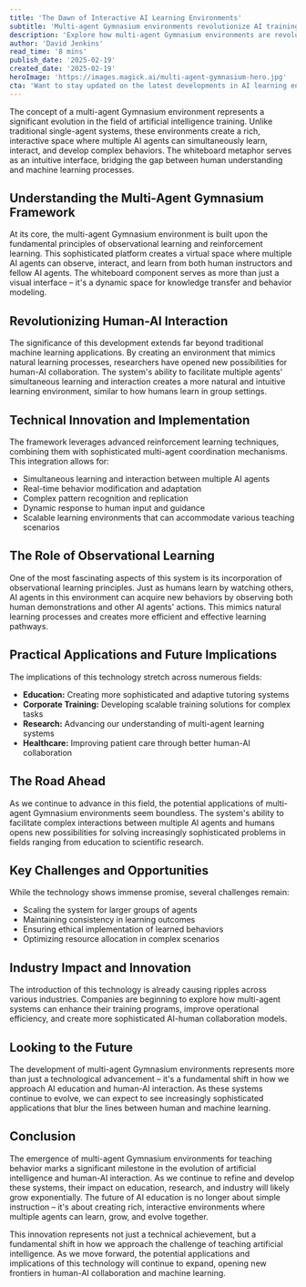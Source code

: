 ```yaml
---
title: 'The Dawn of Interactive AI Learning Environments'
subtitle: 'Multi-agent Gymnasium environments revolutionize AI training through collaborative learning'
description: 'Explore how multi-agent Gymnasium environments are revolutionizing AI training by creating interactive spaces where multiple AI agents can learn simultaneously. This breakthrough technology mimics natural learning processes and opens new possibilities for human-AI collaboration across education, research, and industry sectors.'
author: 'David Jenkins'
read_time: '8 mins'
publish_date: '2025-02-19'
created_date: '2025-02-19'
heroImage: 'https://images.magick.ai/multi-agent-gymnasium-hero.jpg'
cta: 'Want to stay updated on the latest developments in AI learning environments? Follow us on LinkedIn for exclusive insights and updates on how multi-agent systems are transforming the future of artificial intelligence.'
---
```


The concept of a multi-agent Gymnasium environment represents a significant evolution in the field of artificial intelligence training. Unlike traditional single-agent systems, these environments create a rich, interactive space where multiple AI agents can simultaneously learn, interact, and develop complex behaviors. The whiteboard metaphor serves as an intuitive interface, bridging the gap between human understanding and machine learning processes.

## Understanding the Multi-Agent Gymnasium Framework

At its core, the multi-agent Gymnasium environment is built upon the fundamental principles of observational learning and reinforcement learning. This sophisticated platform creates a virtual space where multiple AI agents can observe, interact, and learn from both human instructors and fellow AI agents. The whiteboard component serves as more than just a visual interface – it's a dynamic space for knowledge transfer and behavior modeling.

## Revolutionizing Human-AI Interaction

The significance of this development extends far beyond traditional machine learning applications. By creating an environment that mimics natural learning processes, researchers have opened new possibilities for human-AI collaboration. The system's ability to facilitate multiple agents' simultaneous learning and interaction creates a more natural and intuitive learning environment, similar to how humans learn in group settings.

## Technical Innovation and Implementation

The framework leverages advanced reinforcement learning techniques, combining them with sophisticated multi-agent coordination mechanisms. This integration allows for:

- Simultaneous learning and interaction between multiple AI agents
- Real-time behavior modification and adaptation
- Complex pattern recognition and replication
- Dynamic response to human input and guidance
- Scalable learning environments that can accommodate various teaching scenarios

## The Role of Observational Learning

One of the most fascinating aspects of this system is its incorporation of observational learning principles. Just as humans learn by watching others, AI agents in this environment can acquire new behaviors by observing both human demonstrations and other AI agents' actions. This mimics natural learning processes and creates more efficient and effective learning pathways.

## Practical Applications and Future Implications

The implications of this technology stretch across numerous fields:

- **Education:** Creating more sophisticated and adaptive tutoring systems
- **Corporate Training:** Developing scalable training solutions for complex tasks
- **Research:** Advancing our understanding of multi-agent learning systems
- **Healthcare:** Improving patient care through better human-AI collaboration

## The Road Ahead

As we continue to advance in this field, the potential applications of multi-agent Gymnasium environments seem boundless. The system's ability to facilitate complex interactions between multiple AI agents and humans opens new possibilities for solving increasingly sophisticated problems in fields ranging from education to scientific research.

## Key Challenges and Opportunities

While the technology shows immense promise, several challenges remain:

- Scaling the system for larger groups of agents
- Maintaining consistency in learning outcomes
- Ensuring ethical implementation of learned behaviors
- Optimizing resource allocation in complex scenarios

## Industry Impact and Innovation

The introduction of this technology is already causing ripples across various industries. Companies are beginning to explore how multi-agent systems can enhance their training programs, improve operational efficiency, and create more sophisticated AI-human collaboration models.

## Looking to the Future

The development of multi-agent Gymnasium environments represents more than just a technological advancement – it's a fundamental shift in how we approach AI education and human-AI interaction. As these systems continue to evolve, we can expect to see increasingly sophisticated applications that blur the lines between human and machine learning.

## Conclusion

The emergence of multi-agent Gymnasium environments for teaching behavior marks a significant milestone in the evolution of artificial intelligence and human-AI interaction. As we continue to refine and develop these systems, their impact on education, research, and industry will likely grow exponentially. The future of AI education is no longer about simple instruction – it's about creating rich, interactive environments where multiple agents can learn, grow, and evolve together.

This innovation represents not just a technical achievement, but a fundamental shift in how we approach the challenge of teaching artificial intelligence. As we move forward, the potential applications and implications of this technology will continue to expand, opening new frontiers in human-AI collaboration and machine learning.